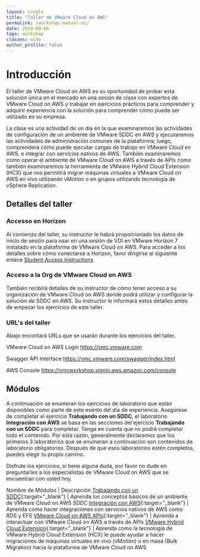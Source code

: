```yaml
---
layout: single
title: "Taller de VMware Cloud on AWS"
permalink: /workshop-manual-es/
date: 2018-09-08
tags: workshop
classes: wide
author_profile: false
---
```

# Introducción

El taller de VMware Cloud on AWS es su oportunidad de probar esta solución única en el mercado en una sesión de clase con expertos de VMware Cloud on AWS y trabajar en ejercicios prácticos para comprender y adquirir experiencia con la solución para comprender cómo puede ser utilizado en su empresa.

La clase es una actividad de un día en la que examinaremos las actividades de configuración de un ambiente de VMware SDDC en AWS y ejecutaremos las actividades de administración comunes de la plataforma; luego, comprenderá cómo puede ejecutar cargas de trabajo en VMware Cloud en AWS. e integrar con servicios nativos de AWS. También examinaremos como operar el ambiente de VMware Cloud on AWS a través de APIs como también examinaremos la herramienta de VMware Hybrid Cloud Extension (HCX) que nos permitirá migrar máquinas virtuales a VMware Cloud on AWS en vivo utilizando vMotion o en grupos utilizando tecnología de vSphere Replication.

## Detalles del taller

### Accesso en Horizon

Al comienzo del taller, su instructor le habrá proporcionado los datos de inicio de sesión para usar en una sesión de VDI en VMware Horizon 7 instalado en la plataforma de VMware Cloud on AWS. Para acceder a los detalles sobre cómo conectarse a Horizon, favor dirigirse al siguiente enlace [Student Access Instructions](https://vmc-field-team.github.io/student-access/)

### Acceso a la Org de VMware Cloud on AWS

También recibirá detalles de su instructor de cómo tener acceso a su organización de VMware Cloud on AWS donde podrá utilizar y configurar la solución de SDDC en AWS. Su instructor le informará estos detalles antes de empezar los ejercicios de este taller.

### URL's del taller

Abajo encontará URLs que se usarán durante los ejercicios del taller.

VMware Cloud on AWS Login <https://vmc.vmware.com>

Swagger API Interface <https://vmc.vmware.com/swagger/index.html>

AWS Console <https://vmcworkshop.signin.aws.amazon.com/console>

## Módulos

A continuación se enumeran los ejercicios de laboratorio que están disponibles como parte de este evento del día de experiencia. Asegúrese de completar el ejercicio **Trabajando con un SDDC**, el laboratorio **Integración con AWS** se basa en las secciones del ejercicio **Trabajando con un SDDC** para completar. Tenga en cuenta que no podrá completar todo el contenido. Por esta razón, generalmente declaramos que los primeros 3 laboratorios que se enumeran a continuación son contenidos de laboratorio obligatorios. Después de que esos laboratorios estén completos, puedes elegir tu propio camino.
<!---
If you are interested in exploring the DRaaS use case in the **VMware Site Recovery Manager** lab, you will need to pair up with another team so that one team can be the "protected site" and the other team can be the "failover" site. All other labs can be completed individually.
-->

Disfrute los ejercicios, si tiene alguna duda, por favor no dude en preguntarles a los especialistas de VMware Cloud on AWS que se encuentran con usted hoy.

Nombre de Módulos | Descripción
[Trabajando con un SDDC](https://vmc-field-team.github.io/labs-es/working-with-sddc-lab/){:target="_blank"} | Aprenda los conceptos básicos de un ambiente de VMware Cloud on AWS SDDC
[Integración con AWS](https://vmc-field-team.github.io/labs-es/aws-integration-lab/){:target="_blank"} | Aprenda como hacer integraciones con servicios nativos de AWS como RDS y EFS
[VMware Cloud on AWS APIs](https://vmc-field-team.github.io/labs-es/api-lab/){:target="_blank"} | Aprenda a interactuar con VMware Cloud on AWS a través de APIs
[VMware Hybrid Cloud Extension](https://vmc-field-team.github.io/labs-es/hcx-lab/){:target="_blank"} | Aprenda como la tecnología de VMware Hybrid Cloud Extension (HCX) le puede ayudar a hacer migraciones de máquinas virtuales en vivo (vMotion) o en masa (Bulk Migration) hacia la plataforma de VMware Cloud on AWS


<!--
[VMware Site Recovery Manager](https://vmc-field-team.github.io/labs/v2/srm-lab/){:target="_blank"} | Learn how you can utilize VMware on AWS for DRaaS use cases
[VMware vRealize Automation](https://vmc-field-team.github.io/labs/v2/vra-lab/){:target="_blank"} | Utilize integration capabilities with VMware cloud management tools
-->